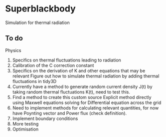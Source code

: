 # Superblackbody
Simulation for thermal radiation

## To do
Physics
1. Specifics on thermal fluctuations leading to radiation
2. Calibration of the C correction constant
3. Specifics on the derivation of K and other equations that may be relevant
Figure out how to simulate thermal radiation by adding thermal fluctuations in tidy3D
1. Currently have a method to generate random current density J(t) by taking random thermal fluctuations K(t), need to test this.
2. Find a method to create this custom source
Explicit method directly using Maxwell equations solving for Differential equation across the grid
1. Need to implement methods for calculating relevant quantities, for now have Poynting vector and Power flux (check definition).
2. Implement boundary conditions
3. More testing
4. Optimisation
